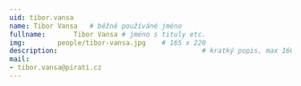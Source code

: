 ```yaml
---
uid: tibor.vansa
name: Tibor Vansa  	# běžně používáné jméno
fullname: 		Tibor Vansa # jméno s tituly etc.
img: 		people/tibor-vansa.jpg    # 165 x 220
description:            	        			# kratký popis, max 160 znaků
mail:
- tibor.vansa@pirati.cz
---
```

